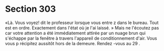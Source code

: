 # Section 303

«Là. Vous voyez! dit le professeur lorsque vous entre z dans le bureau. Tout est en ordre.
Exactement dans l'état où je l'ai laissé. » Mais ne l'écoutez pas car votre attention a été
immédiatement attirée par un nuage brun qui s'échappe par la fenêtre à travers l'appareil
de conditionnement d'air. Vous vous p récipitez aussitôt hors de la demeure. Rendez -vous
au  29 .